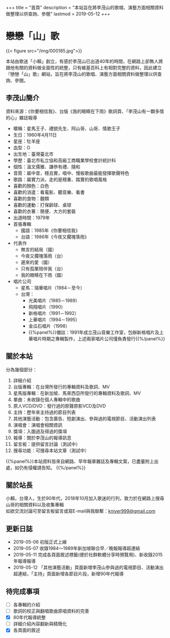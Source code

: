 +++
title = "首頁"
description = "本站旨在將李茂山的歌唱、演藝方面相關資料做整理以供查詢、參閱"
lastmod = 2019-05-12
+++

# 戀戀「山」歌

{{< figure src="/img/000185.jpg">}}

本站由歌迷「小賴」創立，有感於李茂山已出道40年的時間，在網路上卻無人將跟他有關的資料做全面性的統整，只有維基百科上有相對完整的資料，因此建立『戀戀「山」歌』網站，旨在將李茂山的歌唱、演藝方面相關資料做整理以供查詢、參閱。

## 李茂山簡介

資料來源：《你要相信我》、台版《我的眼睛在下雨》歌詞頁、「李茂山有一顆多情的心」雜誌報導

* 暱稱：星馬王子、禮貌先生、阿山哥、山哥、情歌王子
* 生日：1960年4月11日
* 星座：牡羊座
* 血型：O
* 出生地：臺灣臺北市
* 學歷：臺北市私立協和高級工商職業學校會計統計科
* 個性：溫文儒雅、謙恭有禮、隨和
* 音質：屬中音，穩且實，唱中、慢板歌曲最能發揮歌聲特色
* 歌路：屬實力派，走的是穩重、踏實的歌唱風格
* 喜歡的顏色：白色
* 喜歡的消遣：看電影、聽音樂、看書
* 喜歡的食物：麵類
* 喜歡的運動：打保齡球、桌球
* 喜歡的衣著：簡便、大方的套裝
* 出道時間：1979年
* 首張專輯
  * 國語：1985年《你要相信我》
  * 台語：1986年《今夜又擱塊落雨》
* 代表作
  * 無言的結局（國）
  * 今夜又擱塊落雨（台）
  * 遲來的愛（國）
  * 只有孤單陪伴我（台）
  * 我的眼睛在下雨（國）
* 唱片公司
  * 星馬：瑞華唱片（1984－至今）
  * 台灣：
      * 光美唱片（1985－1989）
      * 飛翔唱片（1990）
      * 新格唱片（1991－1992）
      * 上華唱片（1994－1995）
      * 金瓜石唱片（1998）
      * {{%panel%}}備註：1991年成立茂山音樂工作室，包辦新格唱片及上華唱片時期之專輯製作，上述兩家唱片公司僅負責發行{{%/panel%}}

## 關於本站

分為幾個部分：

1. 詳細介紹
2. 台版專輯：在台灣所發行的專輯資料及歌詞、MV
3. 星馬版專輯：在新加坡、馬來西亞所發行的專輯資料及歌詞、MV
4. 單曲：未收錄在個人專輯中的歌曲
5. 原人VCD/DVD：發行過的原聲原影VCD及DVD
6. 主持：歷年來主持過的節目列表
7. 其他演藝活動：包含廣告、短劇演出、參與過的電視節目、活動演出列表
8. 演唱會：演唱會相關資訊
9. 獎項：入圍過及得過的獎項
10. 報導：關於李茂山的報導訊息
11. 留言板：提供留言討論（測試中）
12. 搜尋功能：可搜尋本站文章（測試中）

{{%panel%}}本站資料皆來自網路、早年報章雜誌及專輯文案，已盡量附上出處，如仍有侵權請告知。 {{%/panel%}}

## 關於站長

小賴，台灣人，生於90年代，2018年10月加入歌迷的行列，致力於在網路上搜尋山哥的相關資料以及收集專輯  
如欲交流討論可至留言板留言或寫E-mail與我聯繫：kniver999@gmail.com

## 更新日誌
* 2019-05-06 初版正式上線
* 2019-05-07 收錄1984～1989年新加坡聯合早／晚報報導超連結
* 2019-05-11 完成各頁面敘述標籤(便於社群軟體分享時預覽用)、新收錄2015年報導報導
* 2019-05-12 「其他演藝活動」頁面新增李茂山參與過的電視節目、活動演出超連結，「主持」頁面新增各節目片段，新增90年代報導

## 待完成事項

- [ ] 各專輯的介紹
- [ ] 歌詞的校正與翻唱歌曲原唱資料的完善
- [x] 80年代報導統整
- [ ] 詳細介紹內容翻新與精簡化
- [x] 各頁面的敘述
